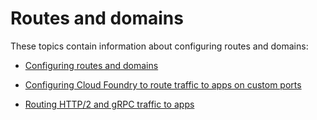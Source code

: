 # Routes and domains
These topics contain information about configuring routes and domains:

* [Configuring routes and domains](https://docs.cloudfoundry.org/devguide/deploy-apps/routes-domains.html)

* [Configuring Cloud Foundry to route traffic to apps on custom ports](https://docs.cloudfoundry.org/devguide/custom-ports.html)

* [Routing HTTP/2 and gRPC traffic to apps](https://docs.cloudfoundry.org/devguide/http2-protocol.html)